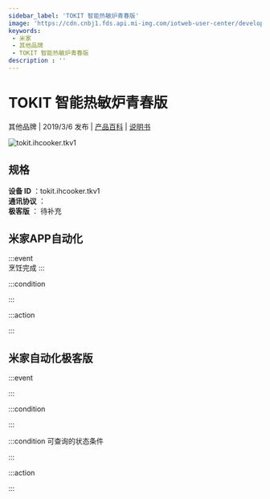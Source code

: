 ```yaml
---
sidebar_label: 'TOKIT 智能热敏炉青春版'
image: 'https://cdn.cnbj1.fds.api.mi-img.com/iotweb-user-center/developer_1679047612719MI5RtcXx.png?GalaxyAccessKeyId=AKVGLQWBOVIRQ3XLEW&Expires=9223372036854775807&Signature=T1uEPRITTfq2xXmYpI4bVKPIxXc='
keywords: 
 - 米家
 - 其他品牌
 - TOKIT 智能热敏炉青春版
description : ''
---
```

# TOKIT 智能热敏炉青春版

其他品牌 | 2019/3/6 发布 | [产品百科](https://home.mi.com/webapp/content/baike/product/index.html?model=tokit.ihcooker.tkv1/) | [说明书](https://home.mi.com/views/introduction.html?model=tokit.ihcooker.tkv1&region=cn)

![tokit.ihcooker.tkv1](https://cdn.cnbj1.fds.api.mi-img.com/iotweb-user-center/developer_1679047612719MI5RtcXx.png?GalaxyAccessKeyId=AKVGLQWBOVIRQ3XLEW&Expires=9223372036854775807&Signature=T1uEPRITTfq2xXmYpI4bVKPIxXc=)

## 规格  
> 
**设备 ID** ：tokit.ihcooker.tkv1  
**通讯协议** ：  
**极客版**  ： 待补充 


## 米家APP自动化  

:::event  
烹饪完成
:::

:::condition  

:::

:::action   

:::

## 米家自动化极客版  

:::event  

:::

:::condition  

:::

:::condition 可查询的状态条件  

:::

:::action  

:::

        
